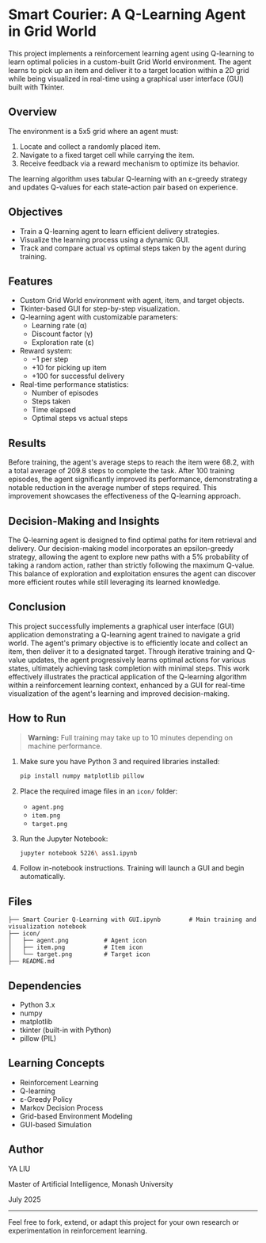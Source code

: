 
# Smart Courier: A Q-Learning Agent in Grid World

This project implements a reinforcement learning agent using Q-learning to learn optimal policies in a custom-built Grid World environment. The agent learns to pick up an item and deliver it to a target location within a 2D grid while being visualized in real-time using a graphical user interface (GUI) built with Tkinter.

## Overview

The environment is a 5x5 grid where an agent must:
1. Locate and collect a randomly placed item.
2. Navigate to a fixed target cell while carrying the item.
3. Receive feedback via a reward mechanism to optimize its behavior.

The learning algorithm uses tabular Q-learning with an ε-greedy strategy and updates Q-values for each state-action pair based on experience.

## Objectives

- Train a Q-learning agent to learn efficient delivery strategies.
- Visualize the learning process using a dynamic GUI.
- Track and compare actual vs optimal steps taken by the agent during training.

## Features

- Custom Grid World environment with agent, item, and target objects.
- Tkinter-based GUI for step-by-step visualization.
- Q-learning agent with customizable parameters:
  - Learning rate (α)
  - Discount factor (γ)
  - Exploration rate (ε)
- Reward system:
  - −1 per step
  - +10 for picking up item
  - +100 for successful delivery
- Real-time performance statistics:
  - Number of episodes
  - Steps taken
  - Time elapsed
  - Optimal steps vs actual steps


## Results

Before training, the agent's average steps to reach the item were 68.2, with a total average of 209.8 steps to complete the task. After 100 training episodes, the agent significantly improved its performance, demonstrating a notable reduction in the average number of steps required. This improvement showcases the effectiveness of the Q-learning approach.

## Decision-Making and Insights

The Q-learning agent is designed to find optimal paths for item retrieval and delivery. Our decision-making model incorporates an epsilon-greedy strategy, allowing the agent to explore new paths with a 5% probability of taking a random action, rather than strictly following the maximum Q-value. This balance of exploration and exploitation ensures the agent can discover more efficient routes while still leveraging its learned knowledge.

## Conclusion

This project successfully implements a graphical user interface (GUI) application demonstrating a Q-learning agent trained to navigate a grid world. The agent's primary objective is to efficiently locate and collect an item, then deliver it to a designated target. Through iterative training and Q-value updates, the agent progressively learns optimal actions for various states, ultimately achieving task completion with minimal steps. This work effectively illustrates the practical application of the Q-learning algorithm within a reinforcement learning context, enhanced by a GUI for real-time visualization of the agent's learning and improved decision-making.

## How to Run

> **Warning:** Full training may take up to 10 minutes depending on machine performance.

1. Make sure you have Python 3 and required libraries installed:
   ```bash
   pip install numpy matplotlib pillow

2. Place the required image files in an `icon/` folder:

   * `agent.png`
   * `item.png`
   * `target.png`

3. Run the Jupyter Notebook:

   ```bash
   jupyter notebook 5226\ ass1.ipynb
   ```

4. Follow in-notebook instructions. Training will launch a GUI and begin automatically.

## Files

```
├── Smart Courier Q-Learning with GUI.ipynb        # Main training and visualization notebook
├── icon/
│   ├── agent.png          # Agent icon
│   ├── item.png           # Item icon
│   └── target.png         # Target icon
├── README.md

```

## Dependencies

* Python 3.x
* numpy
* matplotlib
* tkinter (built-in with Python)
* pillow (PIL)

## Learning Concepts

* Reinforcement Learning
* Q-learning
* ε-Greedy Policy
* Markov Decision Process
* Grid-based Environment Modeling
* GUI-based Simulation

## Author

YA LIU

Master of Artificial Intelligence, Monash University

July 2025

---

Feel free to fork, extend, or adapt this project for your own research or experimentation in reinforcement learning.

```